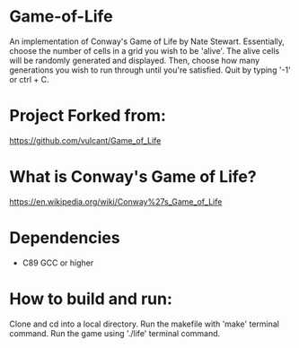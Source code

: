 # Game-of-Life
An implementation of Conway's Game of Life by Nate Stewart. Essentially, choose the number of cells in a grid you wish to be 'alive'. The alive cells will be randomly generated and displayed. Then, choose how many generations you wish to run through until you're satisfied. Quit by typing '-1' or ctrl + C.

# Project Forked from:
https://github.com/vulcant/Game_of_Life

# What is Conway's Game of Life?
https://en.wikipedia.org/wiki/Conway%27s_Game_of_Life

# Dependencies
* C89 GCC or higher

# How to build and run:
Clone and cd into a local directory. Run the makefile with 'make' terminal command. Run the game using './life' terminal command.
